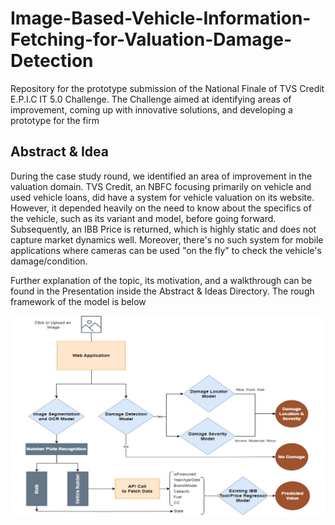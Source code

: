 # Image-Based-Vehicle-Information-Fetching-for-Valuation-Damage-Detection
Repository for the prototype submission of the National Finale of TVS Credit E.P.I.C IT 5.0 Challenge.
The Challenge aimed at identifying areas of improvement, coming up with innovative solutions, and developing a prototype for the firm 

## Abstract & Idea
During the case study round, we identified an area of improvement in the valuation domain. TVS Credit, an NBFC focusing primarily on vehicle and used vehicle loans, did have a system for vehicle valuation on its website. However, it depended heavily on the need to know about the specifics of the vehicle, such as its variant and model, before going forward. Subsequently, an IBB Price is returned, which is highly static and does not capture market dynamics well. Moreover, there's no such system for mobile applications where cameras can be used "on the fly" to check the vehicle's damage/condition.

Further explanation of the topic, its motivation, and a walkthrough can be found in the Presentation inside the Abstract & Ideas Directory.
The rough framework of the model is below


![Framework](https://github.com/shrinha/Image-Based-Vehicle-Information-Fetching-for-Valuation-Damage-Detection/blob/main/Abstract%20%26%20Presentation/Framework.jpg)


